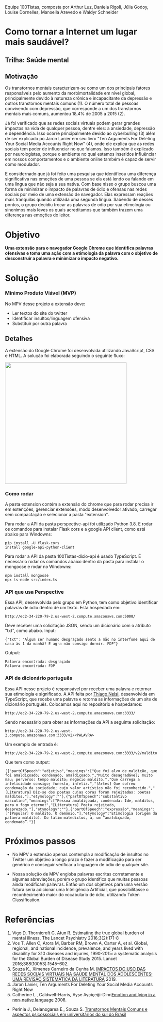 Equipe 100Tistas, composta por Arthur Luz, Daniela Rigoli, Júlia Godoy, Louise Dornelles, Manoella Azevedo e Waldyr Schneider

# Como tornar a Internet um lugar mais saudável?
## Trilha: Saúde mental

## Motivação

Os transtornos mentais caracterizam-se como um dos principais fatores responsáveis pelo aumento da morbimortalidade em nível global, principalmente devido à natureza crônica e incapacitante da depressão e outros transtornos mentais comuns (1). O número total de pessoas convivendo com depressão, que corresponde a um dos transtornos mentais mais comuns, aumentou 18,4% de 2005 a 2015 (2).

Já foi verificado que as redes sociais virtuais podem gerar grandes impactos na vida de qualquer pessoa, dentre eles: a ansiedade, depressão e dependência. Isso ocorre principalmente devido ao cyberbulling (3) além de ser explicado po Jaron Lanier em seu livro "Ten Arguments For Deleting Your Social Media Accounts Right Now" (4), onde ele explica que as redes sociais tem poder de influenciar no que falamos. Isso também é explicado por neurologistas, porque o ambiente no qual estamos inseridos influênciar em nossos comportamentos e o ambiente online também é capaz de servir como modulador. 

E considernado que já foi feito uma pesquisa que identificou uma diferença significativa nas emoções de uma pessoa se ela está lendo ou falando em uma língua que não seja a sua nativa. 
Com base nisso o grupo buscou uma forma de minimizar o impacto de palavras de ódio e ofensas nas redes sociais por meio de uma extensão de navegador. Elas expressam reações mais tranquilas quando utilizada uma segunda língua. Sabendo de desses pontos, o grupo decidiu trocar as palavras de odio por sua etimologia ou sinonimos mais leves os quais acreditamos que também trazem uma diferença nas emoções do leitor.

# Objetivo
**Uma extensão para o navegador Google Chrome que identifica palavras ofensivas e toma uma ação com a etimologia da palavra com o objetivo de desconstruir a palavra e minimizar o impacto negativo.**

# Solução
### Mínimo Produto Viável (MVP)

No MPV desse projeto a extensão deve:
- Ler textos do site do twitter
- Identificar insultos/linguagem ofensiva
- Substituir por outra palavra

<!-- 
### Público Alvo
Pessoas que não querem ver essa linguagem de ódio.
-->

## Detalhes

A extensão do Google Chrome foi desenvolvida utilizando JavaScript, CSS e HTML.
A solução foi elaborada seguindo o seguinte fluxo:

[<img src="https://user-images.githubusercontent.com/41764692/170822415-c9c8b8e8-6ed6-427c-801e-dc55d941588d.png" width="400"/> ](https://user-images.githubusercontent.com/41764692/170822415-c9c8b8e8-6ed6-427c-801e-dc55d941588d.png)

### Como rodar
A pasta extension contém a extensão do chrome que para rodar precisa ir em extenções, gerenciar extensões, modo desenvolvedor ativado, carregar sem compactação e selecionar a pasta "extension".

Para rodar a API da pasta perspective-api foi utilizado Python 3.8. E rodar os comandos para instalar Flask cors e a google API client, como está abaixo para Windowns:

```
pip install -U flask-cors
install google-api-python-client
```

Para rodar a API da pasta 100Tistas-dicio-api é usado TypeScript. É necessário rodar os comandos abaixo dentro da pasta para instalar o mongoose e rodar no Windowns:

```
npm install mongoose 
npx ts-node src/index.ts
```

### API que usa Perspective
Essa API, desenvolvida pelo grupo em Python, tem como objetivo identificar palavras de ódio dentro de um texto. Esta hospedada em:

```
http://ec2-34-220-79-2.us-west-2.compute.amazonaws.com:5000/
``` 

Deve receber uma solicitação JSON, sendo um dicionário com o atributo "txt", como abaixo.
Input:
```
{"txt": "Algum ser humano desgraçado sento a mão no interfone aqui de casa às 1 da manhã! E agra não consigo dormir. FDP"}
```
Output:
```
Palavra encontrada: desgraçado
Palavra encontrada: FDP
```

### API de dicionário português
Essa API nesse projeto é responsável por receber uma palavra e retornar sua etimologia e significado. A API feita por [Thiago Nelsi](https://github.com/ThiagoNelsi/dicio-api), desenvolvida em TypeScript, que recebe uma palavra e retorna as informações de um site de dicionário português. Colocamos aqui no repositório e hospedamos:

```
http://ec2-34-220-79-2.us-west-2.compute.amazonaws.com:3333/
```

Sendo necessário para obter as informações da API a seguinte solicitação:

```
http://ec2-34-220-79-2.us-west-2.compute.amazonaws.com:3333/v2/<PALAVRA>
```
  
Um exemplo de entrada é:
  
```
http://ec2-34-220-79-2.us-west-2.compute.amazonaws.com:3333/v2/maldito
```
  
Que tem como output:

```
[{"partOfSpeech":"adjetivo","meanings":["Que foi alvo de maldição, que foi amaldiçoado; condenado, amaldiçoado.","Muito desagradável; muito mau; perverso: tempo maldito; negócio maldito.","Que carrega a infelicidade consigo; funesto, infeliz.","[Artes] Que sofreu condenação da sociedade; cujo valor artístico não foi reconhecido.","[Literatura] Diz-se dos poetas cujas obras foram rejeitadas: poetas malditos."],"etymology":""},{"partOfSpeech":"substantivo masculino","meanings":["Pessoa amaldiçoada, condenada: Ide, malditos, para o fogo eterno!","[Literatura] Poeta rejeitado, desprezado."],"etymology":""},{"partOfSpeech":"expressão","meanings":["[Popular] O maldito. O demônio."],"etymology":"Etimologia (origem da palavra maldito). Do latim maledictus, a, um “amaldiçoado, condenado”."}]    
```

# Próximos passos
- No MPV a extensão apenas contempla a modificação de insultos no Twitter um objetivo a longo prazo é fazer a modificação para ser genérico e conseguir verificar a linguagem de ódio de qualquer site.
  
- Nossa solução de MPV engloba palavras escritas corretamente e algumas abreviações, porém o grupo identifica que muitas pessoas ainda modificam palavras. Então um dos objetivos para uma versão futura seria adicionar uma Inteligência Artificial, que possibilitasse o reconhecimento maior do vocabulario de ódio, utilizando Token Classification.

# Referências
1. Vigo D, Thornicroft G, Atun R. Estimating the true global burden of mental illness. The Lancet Psychiatry 2016;3(2):171-8
2. Vos T, Allen C, Arora M, Barber RM, Brown A, Carter A, et al. Global, regional, and national incidence, prevalence, and years lived with disability for 310 diseases and injuries, 1990-2015: a systematic analysis for the Global Burden of Disease Study 2015. Lancet 2016;388(10053):1545–602. 
3. Souza K., Ximenes Carneiro da Cunha M. [IMPACTOS DO USO DAS REDES SOCIAIS VIRTUAIS NA SAÚDE MENTAL DOS
ADOLESCENTES: UMA REVISÃO SISTEMÁTICA DA LITERATURA](https://educacaoepsicologia.emnuvens.com.br/edupsi/article/view/156) 2019.
4. Jaron Lanier, Ten Arguments For Deleting Your Social Media Accounts Right Now
5. Catherine L., Caldwell-Harris, Ayşe Ayçiçeği-Dinn[Emotion and lying in a non-native language](https://www.sciencedirect.com/science/article/pii/S0167876008008052) 2008.
- Perinia J., Delanogarea E., Souza S. [Transtornos Mentais Comuns e aspectos psicossociais em universitários do sul do Brasil](http://repositorio.furg.br/handle/1/7872)
